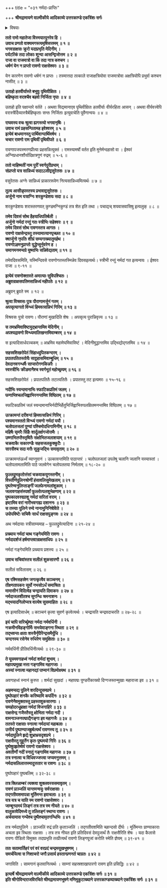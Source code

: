 +++
title = "०३१ नर्मदा-प्राप्तिः"

+++
**श्रीमद्रामायणे वाल्मीकीये आदिकाव्ये उत्तरकाण्डे एकत्रिंशः सर्गः**

<details><summary>विषयाः</summary>

अगस्त्य-मुखाद् बहुशो रावण-विजय-श्राविणाद्  
रामेण तं प्रति रावण-जेतृ-सत्त्व-संदेहेन प्रश्ने  
तं प्रत्य् अगस्त्येन रावण-पराजय-कथनोपक्रमः ॥ १ ॥  
कार्तवीर्यार्जुन-जिगीषया  
माहिष्मतीं गतेन रावणेन  
तद्-अमात्यान् प्रति  
राज्ञि रणाय निजाह्वान-निवेदन-चोदना ॥ २ ॥  
तैर् नगरे ऽर्जुनासांनिध्यं बोधितेन रावणेन  
नर्मदाम् एत्य  
तत्र स्नानाह्निक-करण-पूर्वकं  
तत्-पुलिने सचिवानीत-कुसुमादि-साधनैः शिव-लिङ्गार्चनोपक्रमः ॥ ३ ॥
</details>




**ततो रामो महातेजा विस्मयात्पुनरेव हि ।  
उवाच प्रणतो वाक्यमगस्त्यमृषिसत्तमम् ॥ १ ॥  
भगवन्राक्षसः क्रूरो यदाप्रभृति मेदिनीम् ।  
पर्यटत्किं तदा लोकाः शून्या आसन्द्विजोत्तम ॥ २ ॥  
राजा वा राजमात्रो वा किं तदा नात्र कश्चन ।  
धर्षणं येन न प्राप्तो रावणो राक्षसेश्वरः ॥ ३ ॥**

येन कारणेन रावणो धर्षणं न प्राप्तः । तस्मात्तदा तत्काले राजाक्षत्रियोवा राजमात्रोवा अक्षत्रियोपि प्रभुर्वा कश्चन नासीत् ॥ ३ ॥

**उताहो हतवीर्यास्ते बभूवुः पृथिवीक्षितः ।  
बहिष्कृता वराश्चैव बहवो निर्जिता नृपाः ॥ ४ ॥**

उताहो इति पक्षान्तरे वर्तते । अथवा विद्यमानाएव पृथिवीक्षितः हतवीर्याः वीर्यरहिता आसन् । अथवा वीर्यवत्त्वेपि वरास्त्रैर्दिव्यास्त्रैर्बहिष्कृताः सन्तः निर्जिताः इत्युवाचेति पूर्वेणान्वयः ॥ ४ ॥

**राघवस्य वचः श्रुत्वा ह्यगस्त्यो भगवानृषिः ।  
उवाच रामं प्रहसन्पितामह इवेश्वरम् ॥ ५ ॥  
इत्येवं बाधमानस्तु पार्थिवान्पार्थिवर्षभ ।  
चचार रावणो राम पृथिवीं पृथिवीपते ॥ ६ ॥**

रावणापजयस्मरणप्रीत्या प्रहसन्नित्युक्तं । रामस्यामर्षो वर्तत इति मुनेर्मन्दहासो वा । ईश्वरं अग्निप्रधानशौर्यादिक्षत्रगुणं रुद्रम् ॥ ५-६ ॥

**ततो माहिष्मतीं नाम पुरीं स्वर्गपुरीप्रभाम् ।  
संप्राप्तो यत्र सान्निध्यं सदाऽऽसीद्वसुरेतसः ॥ ७ ॥**

वसुरेतसः अग्नेः सान्निध्यं प्राकाररूपेण नित्यसान्निध्यमित्यर्थः ॥ ७ ॥

**तुल्य आसीन्नृपस्तस्य प्रभावाद्वसुरेतसः ।  
अर्जुनो नाम यत्राग्निः शरकुण्डेशयः सदा ॥ ८ ॥**

शरकुण्डेशयः शरास्तरणवत् कुण्डमग्निकुण्डं तत्र शेत इति तथा । पचाद्यच् शयवासवासिषु इत्यलुक् ॥ ८ ॥

**तमेव दिवसं सोथ हैहयाधिपतिर्बली ।  
अर्जुनो नर्मदां रन्तुं गतः स्त्रीभिः सहेश्वरः ॥ ९ ॥  
तमेव दिवसं सोथ रावणस्तत्र आगतः ।  
रावणो राक्षसेन्द्रस्तु तस्यामात्यानपृच्छत ॥ १० ॥  
क्वार्जुनो नृपतिः शीघ्रं सम्यगाख्यातुमर्हथ ।  
रावणोऽहमनुप्राप्तो** **युद्धेप्सुर्नृवरेण ह ।  
समागमनमप्यग्रे युष्माभिः सन्निवेद्यताम् ॥ ११ ॥**

तमेवदिवसमिति, यस्मिन्दिवसे रावणोगतस्तस्मिन्नेव दिवसइत्यर्थः। स्त्रीभी रन्तुं नर्मदां गत इत्यन्वयः । ईश्वरः राजा ॥ ९-११ ॥

**इत्येवं रावणोक्तास्ते अमात्याः सुविपश्चितः ।  
अब्रुवन्राक्षसपतिमसान्निध्यं महीपतेः ॥ १२ ॥**

अब्रुवन् ब्रुवते स्म ॥ १२ ॥

**श्रुत्वा विश्रवसः पुत्रः पौराणामर्जुनं गतम् ।  
अपसृत्यागतो विन्ध्यं हिमवत्सन्निभं गिरिम् ॥ १३ ॥**

विश्रवसः पुत्रो रावणः। पौराणां मुखादिति शेषः । अपसृत्य पुरान्निवृत्त्य ॥ १३ ॥

**स तमभ्रमिवाविष्टमुद्भ्रान्तमिव मेदिनीम् ।  
अपश्यद्रावणो विन्ध्यमालिखन्तमिवाम्बरम् ॥ १४ ॥**

स इत्यादिसार्धपञ्चकम् ॥ अभ्रमिव महामेघमिवाविष्टं । मेदिनीमुद्धान्तमिव उद्भिद्योद्गतमिव ॥ १४ ॥

**सहस्रशिखरोपेतं सिंहाध्युपितकन्दरम् ।  
प्रपातपतितस्तोयैः साट्टहासमिवाम्बुधिम् ॥ १५ ॥  
देवदानवगन्धर्वैः साप्सरोगणकिन्नरैः ।  
स्वस्त्रीभिः क्रीडमानैश्च स्वर्गभूतं महोच्छ्रयम् ॥ १६ ॥**

सहस्रशिखरोपेतं । प्रपातपतितैः तटात्पतितैः । प्रपातस्तु तट इत्यमरः ॥ १५-१६ ॥

**नदीभिः स्यन्दमानाभिः स्फाटिकप्रतिमं जलम् ।  
फणाभिश्चलजिह्वाभिरनन्तमिव विष्ठितम् ॥ १७ ॥**

स्फटिकप्रतिमं जलं स्यन्दमानाभिर्नदीभिर्हेतुभिर्जिह्वाभिरुपलक्षितमनन्तमिव विष्ठितम् ॥ १७ ॥

**उत्क्रामन्तं दरीवन्तं हिमवत्सन्निभं गिरिम् ।  
पश्यमानस्ततो विन्ध्यं रावणो नर्मदां ययौ ।  
चलोपलजलां पुण्यां पश्चिमोदधिगामिनीम् ॥ १८ ॥  
महिषैः सृमरैः सिंहैः शार्दूलर्क्षगजोत्तमैः ।  
उष्णाभितप्तैस्तृषितैः संक्षोभितजलाशयाम् ॥ १९ ॥  
चक्रवाकैः सकारण्डैः सहसजलकुक्कुटैः ।  
सारसैश्च सदा मत्तैः सुकुजद्भिः समावृताम् ॥ २० ॥**

उत्क्रामन्तंऊर्ध्वं व्याप्नुवानं । उल्कावन्तमिति पाठान्तरं । चलोपलजलां उपलेषु चलानि जलानि यस्यास्तां । चलोपलामलामिति पाठे जलवेगेन चलोपलतया निर्मलाम् ॥ १८-२० ॥

**फुल्लद्रुमकृतोत्तंसां चक्रवाकयुगस्तनीम् ।  
विस्तीर्णपुलिनश्रोणीं हंसावलिसुमेखलाम् ॥ २१ ॥  
पुष्परेण्वनुलिप्ताङ्गीं जलफेनामलांशुकाम् ।  
जलावगाहसंस्पर्शां फुल्लोत्पलशुभेक्षणाम् ॥ २२ ॥  
पुष्पकादवरुह्याशु नर्मदां सरितां वराम् ।  
इष्टामिव वरां नारीभवगाह्य दशाननः ॥ २३ ॥  
स तस्याः पुलिने रम्ये नानामुनिनिषेविते ।  
उपोपविष्टेः सचिवैः सार्धं राक्षसपुङ्गवः ॥ २४ ॥**

अथ नर्मदायाः स्त्रीसाम्यमाह – फुल्लद्रुमेत्यादिना ॥ २१-२४ ॥

**प्रख्याय नर्मदां चाथ गङ्गेयमिति रावणः ।  
नर्मदादर्शजं हर्षमाप्तवान्राक्षसाधिपः ॥ २५ ॥**

नर्मदां गङ्गेयमिति प्रख्याय प्रशस्य ॥ २५ ॥

**उवाच सचिवांस्तत्र सलीलं शुकसारणौ ॥ २६ ॥**

सलीलं सविलासम् ॥ २६ ॥

**एष रश्मिसहस्रेण जगत्कृत्वैव काञ्चनम् ।  
तीक्ष्णतापकरः सूर्यो नभसोऽर्धं समाश्रितः ॥  
मामासीनं विदित्वेह चन्द्रायति दिवाकरः ॥ २७ ॥  
नर्मदाजलशीतश्च सुगन्धिः श्रमनाशनः ।  
मद्भयादनिलोप्यत्र वात्येष सुसमाहितः ॥ २८ ॥**

एष इत्यादिसार्धम् ॥ काञ्चनं कृत्वा सुवर्ण कृत्वेत्यर्थः । चन्द्रायति चन्द्रवदाचरति ॥ २७-२८ ॥

**इयं चापि सरिच्छ्रेष्ठा नर्मदा नर्मवर्धिनी ।  
नक्रमीनविहङ्गोर्मिः सभयेवाङ्गना स्थिता ॥ २९ ॥  
तद्भवन्तः क्षताः शस्त्रैर्नृपैरिन्द्रसमैर्युधि ।  
चन्दनस्य रसेनेव रुधिरेण समुक्षिताः ॥ ३० ॥**

नर्मवर्धिनी प्रीतिवर्धिनीत्यर्थः ॥ २९-३० ॥

**ते यूयमवगाहध्वं नर्मदां शर्मदां शुभाम् ।  
महापद्ममुखा मत्ता गङ्गामिव महागजाः ।  
अस्यां स्नात्वा महानद्यां पाप्मानं विप्रमोक्ष्यथ ॥ ३१ ॥**

अवगाहध्वं स्नानं कुरुत । शर्मदां सुखदां । महापद्मः पुण्डरीकाख्यो दिग्गजस्तन्मुखाः महाराजा इव ॥ ३१ ॥

**अहमप्यद्य पुलिने शरदिन्दुसमप्रभे ।  
पुष्पोपहारं शनकैः करिष्यामि कपर्दिनः ॥ ३२ ॥  
रावणेनैवमुक्तास्तु प्रहस्तशुकसारणाः ।  
समहोदरधूम्राक्षा नर्मदां विजगाहिरे ॥ ३३ ॥  
राक्षसेन्द्र गजैस्तैस्तु क्षोभिता नर्मदा नदी ।  
वामनाञ्जनपद्माद्यैगङ्गा इव महागजैः ॥ ३४ ॥  
ततस्ते राक्षसाः स्नात्वा नर्मदायां महाबलाः ।  
उत्तीर्य पुष्पाण्याजह्रुर्बल्यर्थं रावणस्य तु ॥ ३५ ॥  
नर्मदापुलिने हृद्ये शुभ्राभ्रसदृशप्रभे ।  
राक्षसैस्तु मुहूर्तेन कृतः पुष्पमयो गिरिः ॥ ३६ ॥  
पुष्पेषूपहृतेष्वेवं रावणो राक्षसेश्वरः ।  
अवतीर्णो नदीं स्नातुं गङ्गामिव महागजः ॥ ३७ ॥  
तत्र स्नात्वा च विधिवज्जप्त्वा जप्यमनुत्तमम् ।  
नर्मदासलिलात्तस्मादुत्ततार स रावणः ॥ ३८ ॥**

पुष्पोपहारं पुष्पबलिम् ॥ ३२-३८ ॥

**तत्र क्लिन्नाम्बरं त्यक्त्वा शुक्लवस्त्रसमावृतम् ।  
रावणं प्राञ्जलिं यान्तमन्वयुः सर्वराक्षसाः ।  
तद्गतीवशमापन्ना मूर्तिमन्त इवाचलाः ॥ ३९ ॥  
यत्र यत्र च याति स्म रावणो राक्षसेश्वरः ।  
जाम्बूनदमयं लिङ्गं तत्र तत्र स्म नीयते ॥ ४० ॥  
वालुकावेदिमध्ये तु तल्लिङ्गं स्थाप्य रावणः ।  
अर्चयामास गन्धैश्च पुष्पैश्चामृतगन्धिभिः ॥ ४१ ॥**

तत्र नर्मदापुलिने । प्राञ्जलिं रुद्रं प्रति कृताञ्जलिं । तद्गतीवशमिति च्छान्दसो दीर्घः । मूर्तिमन्तः प्राण्याकाराः अचला इव स्थिताः राक्षसाः । तत्र तत्र नीयत इति प्रतिदिवसं देवपूजार्थं तैः राक्षसैरिति शेषः । यदा कैलासे रावणः पीडितो विमुक्तः तदाप्रभृति तत्प्रीत्यर्थं रावणो लिङ्गपूजां करोति स्मेति ज्ञेयम् ॥ ३९-४१ ॥

**ततः सतामार्तिहरं परं वरं वरप्रदं चन्द्रमयूखभूषणम् ।  
समर्चयित्वा स निशाचरो जगौ प्रसार्य हस्तान्प्रणनर्त चाग्रतः ॥ ४२ ॥**

जगाविति । सामगानं कृतवानित्यर्थः । साम्नां सहस्रशाखापारगो रावण इति प्रसिद्धिः ॥ ४२ ॥

**इत्यार्षे श्रीमद्रामायणे वाल्मीकीये आदिकाव्ये उत्तरकाण्डे एकत्रिंशः सर्गः ॥ ३१ ॥  
इति श्रीगोविन्दराजविरचिते श्रीमद्रामायणभूषणे मणिमुकुटाख्याने उत्तरकाण्डव्याख्याने एकत्रिंशः सर्गः ॥ ३१ ॥**

